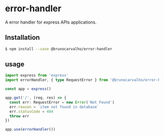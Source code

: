 error-handler
=============

A error handler for express APIs applications.

## Installation

```sh
$ npm install --save @brunocarvalho/error-handler
```

## usage 

```ts
import express from 'express'
import errorHandler, { type RequestError } from '@brunocarvalho/error-handler'

const app = express()

app.get('/', (req, res) => {
  const err: RequestError = new Error('Not Found')
  err.reason = `item not found in database`
  err.statusCode = 404
  throw err
})

app.use(errorHandler())
```
